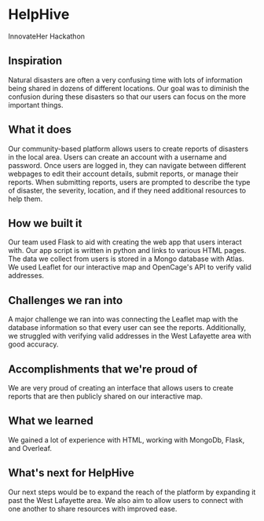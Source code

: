 # HelpHive
InnovateHer Hackathon
## Inspiration
Natural disasters are often a very confusing time with lots of information being shared in dozens of different locations. Our goal was to diminish the confusion during these disasters so that our users can focus on the more important things. 

## What it does
Our community-based platform allows users to create reports of disasters in the local area. Users can create an account with a username and password. Once users are logged in, they can navigate between different webpages to edit their account details, submit reports, or manage their reports. When submitting reports, users are prompted to describe the type of disaster, the severity, location, and if they need additional resources to help them.

## How we built it
Our team used Flask to aid with creating the web app that users interact with. Our app script is written in python and links to various HTML pages. The data we collect from users is stored in a Mongo database with Atlas. We used Leaflet for our interactive map and OpenCage's API to verify valid addresses.

## Challenges we ran into
A major challenge we ran into was connecting the Leaflet map with the database information so that every user can see the reports. Additionally, we struggled with verifying valid addresses in the West Lafayette area with good accuracy.

## Accomplishments that we're proud of
We are very proud of creating an interface that allows users to create reports that are then publicly shared on our interactive map.

## What we learned
We gained a lot of experience with HTML, working with MongoDb, Flask, and Overleaf.

## What's next for HelpHive
Our next steps would be to expand the reach of the platform by expanding it past the West Lafayette area. We also aim to allow users to connect with one another to share resources with improved ease.
